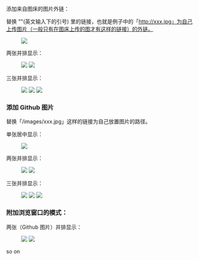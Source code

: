 添加来自图床的图片外链：

替换 ""(英文输入下的引号) 里的链接，也就是例子中的「http://xxx.jpg」为自己上传图片（一般只有在图床上传的图才有这样的链接）的外链。

<figure>
    <img src="http://xxx.jpg">
</figure> 
    
两张并排显示：

<figure class="half">
    <img src="http://xxx.jpg">
    <img src="http://yyy.jpg">
</figure>
    
三张并排显示：

<figure class="third">
    <img src="http://xxx.jpg">
    <img src="http://yyy.jpg">
    <img src="http://zzz.jpg">
</figure>

### 添加 Github 图片

替换「/images/xxx.jpg」这样的链接为自己放置图片的路径。

单张居中显示：

<figure>
    <img src="{{ site.url }}/images/xxx.jpg"></a>
</figure>

两张并排显示：

<figure class="half">
    <img src="{{ site.url }}/images/xxx.jpg">
    <img src="{{ site.url }}/images/yyy.jpg">
</figure>

三张并排显示：

<figure class="third">
    <img src="{{ site.url }}/images/xxx.jpg">
    <img src="{{ site.url }}/images/yyy.jpg">
    <img src="{{ site.url }}/images/zzz.jpg">
</figure>

### 附加浏览窗口的模式：

两张（Github 图片）并排显示：

<figure class="half">
    <a href="{{ site.url }}/images/xxx.jpg"><img src="{{ site.url }}/images/ xxx.jpg"></a>
    <a href="{{ site.url }}/images/yyy.jpg"><img src="{{ site.url }}/images/ yyy.jpg"></a>
</figure>

so on
